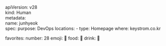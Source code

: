 

apiVersion: v28   <br/>
kind: Human   <br/>
metadata:  <br/>
  name: junhyeok  <br/>
spec:
  purpose:  DevOps
  locations:
    - 
      type: Homepage
      where: keystrom.co.kr

  favorites:
    number: 28
    emoji: 🤦
    food: 🥩
    drink: 🥃

